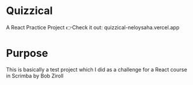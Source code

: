 # Quizzical
A React Practice Project
👉Check it out: quizzical-neloysaha.vercel.app 

# Purpose
This is basically a test project which I did as a challenge for a React course in Scrimba by Bob Ziroll


